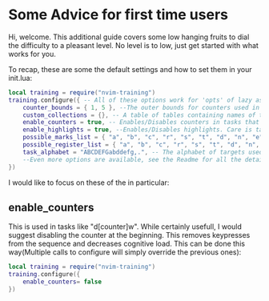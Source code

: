 # Some Advice for first time users


Hi, welcome. This additional guide covers some low hanging
fruits to dial the difficulty to a pleasant level.
No level is to low, just get started with what works for you.


To recap, these are some the default settings and how to set them in your init.lua:
```lua
local training = require("nvim-training")
training.configure({ -- All of these options work for 'opts' of lazy as well.
	counter_bounds = { 1, 5 }, --The outer bounds for counters used in some tasks. WARNING: A high value may result in glitchy behaviour.
	custom_collections = {}, -- A table of tables containing names of tasks, for details read on.
	enable_counters = true, -- Enables/Disables counters in tasks that support counters.
	enable_highlights = true, --Enables/Disables highlights. Care is taken to ensure that tasks are possible without them.
	possible_marks_list = { "a", "b", "c", "r", "s", "t", "d", "n", "e" }, -- A list of possible marks.
	possible_register_list = { "a", "b", "c", "r", "s", "t", "d", "n", "e" }, -- A list of possible registers.
	task_alphabet = "ABCDEFGabddefg,.", -- The alphabet of targets used in tasks like f,t etc.
    --Even more options are available, see the Readme for all the details
})
```
I would like to focus on these of the in particular:
## enable_counters

This is used in tasks like "d[counter]w". While certainly usefull,
I would suggest disabling the counter at the beginning. This removes
keypresses from the sequence and decreases cognitive load.
This can be done this way(Multiple calls to configure will simply override the previous ones):

```lua
local training = require("nvim-training")
training.configure({
	enable_counters= false
})
```
